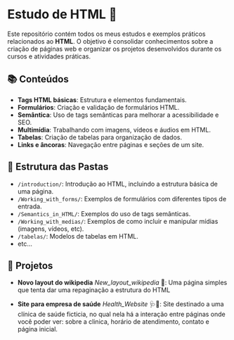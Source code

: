 # Estudo de HTML 📄

Este repositório contém todos os meus estudos e exemplos práticos relacionados ao **HTML**. O objetivo é consolidar conhecimentos sobre a criação de páginas web e organizar os projetos desenvolvidos durante os cursos e atividades práticas.

## 📚 Conteúdos

- **Tags HTML básicas**: Estrutura e elementos fundamentais.
- **Formulários**: Criação e validação de formulários HTML.
- **Semântica**: Uso de tags semânticas para melhorar a acessibilidade e SEO.
- **Multimídia**: Trabalhando com imagens, vídeos e áudios em HTML.
- **Tabelas**: Criação de tabelas para organização de dados.
- **Links e âncoras**: Navegação entre páginas e seções de um site.

## 📂 Estrutura das Pastas

- `/introduction/`: Introdução ao HTML, incluindo a estrutura básica de uma página.
- `/Working_with_forms/`: Exemplos de formulários com diferentes tipos de entrada.
- `/Semantics_in_HTML/`: Exemplos do uso de tags semânticas.
- `/Working_with_medias/`: Exemplos de como incluir e manipular mídias (imagens, vídeos, etc).
- `/tabelas/`: Modelos de tabelas em HTML.
- etc...

## 🚀 Projetos

- **Novo layout do wikipedia** *New_layout_wikipedia* 📃: Uma página simples que tenta dar uma repaginação a estrutura do HTML

- **Site para empresa de saúde** *Health_Website* 🩺💊: Site destinado a uma clínica de saúde ficticia, no qual nela há a interação entre páginas onde você poder ver: sobre a clinica, horário de atendimento, contato e página inicial.